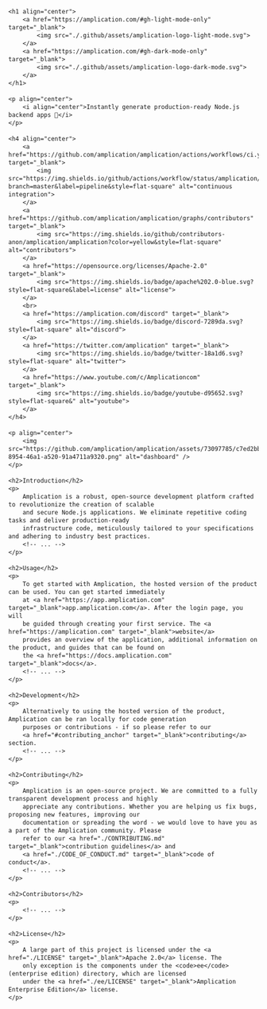 <!DOCTYPE html>
<html>

<head>
    <title>Amplication Links Test</title>
</head>

<body>

    <h1 align="center">
        <a href="https://amplication.com/#gh-light-mode-only" target="_blank">
            <img src="./.github/assets/amplication-logo-light-mode.svg">
        </a>
        <a href="https://amplication.com/#gh-dark-mode-only" target="_blank">
            <img src="./.github/assets/amplication-logo-dark-mode.svg">
        </a>
    </h1>

    <p align="center">
        <i align="center">Instantly generate production-ready Node.js backend apps 🚀</i>
    </p>

    <h4 align="center">
        <a href="https://github.com/amplication/amplication/actions/workflows/ci.yml" target="_blank">
            <img src="https://img.shields.io/github/actions/workflow/status/amplication/amplication/ci.yml?branch=master&label=pipeline&style=flat-square" alt="continuous integration">
        </a>
        <a href="https://github.com/amplication/amplication/graphs/contributors" target="_blank">
            <img src="https://img.shields.io/github/contributors-anon/amplication/amplication?color=yellow&style=flat-square" alt="contributors">
        </a>
        <a href="https://opensource.org/licenses/Apache-2.0" target="_blank">
            <img src="https://img.shields.io/badge/apache%202.0-blue.svg?style=flat-square&label=license" alt="license">
        </a>
        <br>
        <a href="https://amplication.com/discord" target="_blank">
            <img src="https://img.shields.io/badge/discord-7289da.svg?style=flat-square" alt="discord">
        </a>
        <a href="https://twitter.com/amplication" target="_blank">
            <img src="https://img.shields.io/badge/twitter-18a1d6.svg?style=flat-square" alt="twitter">
        </a>
        <a href="https://www.youtube.com/c/Amplicationcom" target="_blank">
            <img src="https://img.shields.io/badge/youtube-d95652.svg?style=flat-square&" alt="youtube">
        </a>
    </h4>

    <p align="center">
        <img src="https://github.com/amplication/amplication/assets/73097785/c7ed2bbc-8954-46a1-a520-91a4711a9320.png" alt="dashboard" />
    </p>

    <h2>Introduction</h2>
    <p>
        Amplication is a robust, open-source development platform crafted to revolutionize the creation of scalable
        and secure Node.js applications. We eliminate repetitive coding tasks and deliver production-ready
        infrastructure code, meticulously tailored to your specifications and adhering to industry best practices.
        <!-- ... -->
    </p>

    <h2>Usage</h2>
    <p>
        To get started with Amplication, the hosted version of the product can be used. You can get started immediately
        at <a href="https://app.amplication.com" target="_blank">app.amplication.com</a>. After the login page, you will
        be guided through creating your first service. The <a href="https://amplication.com" target="_blank">website</a>
        provides an overview of the application, additional information on the product, and guides that can be found on
        the <a href="https://docs.amplication.com" target="_blank">docs</a>.
        <!-- ... -->
    </p>

    <h2>Development</h2>
    <p>
        Alternatively to using the hosted version of the product, Amplication can be ran locally for code generation
        purposes or contributions - if so please refer to our
        <a href="#contributing_anchor" target="_blank">contributing</a> section.
        <!-- ... -->
    </p>

    <h2>Contributing</h2>
    <p>
        Amplication is an open-source project. We are committed to a fully transparent development process and highly
        appreciate any contributions. Whether you are helping us fix bugs, proposing new features, improving our
        documentation or spreading the word - we would love to have you as a part of the Amplication community. Please
        refer to our <a href="./CONTRIBUTING.md" target="_blank">contribution guidelines</a> and
        <a href="./CODE_OF_CONDUCT.md" target="_blank">code of conduct</a>.
        <!-- ... -->
    </p>

    <h2>Contributors</h2>
    <p>
        <!-- ... -->
    </p>

    <h2>License</h2>
    <p>
        A large part of this project is licensed under the <a href="./LICENSE" target="_blank">Apache 2.0</a> license. The
        only exception is the components under the <code>ee</code> (enterprise edition) directory, which are licensed
        under the <a href="./ee/LICENSE" target="_blank">Amplication Enterprise Edition</a> license.
    </p>

</body>

</html>

